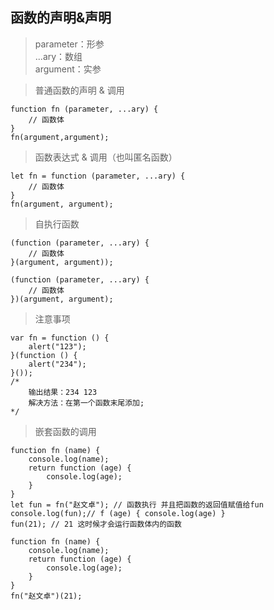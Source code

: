 ## 函数的声明&声明

> parameter：形参\
> ...ary：数组\
> argument：实参

> 普通函数的声明 & 调用
```
function fn (parameter, ...ary) {
    // 函数体
}
fn(argument,argument);
```

> 函数表达式 & 调用（也叫匿名函数）
```
let fn = function (parameter, ...ary) {
    // 函数体
}
fn(argument, argument);
```

> 自执行函数
```
(function (parameter, ...ary) {
    // 函数体
}(argument, argument));
```
```
(function (parameter, ...ary) {
    // 函数体
})(argument, argument);
```

> 注意事项
```
var fn = function () {
    alert("123");
}(function () {
    alert("234");
}());
/*
    输出结果：234 123
    解决方法：在第一个函数末尾添加;
*/
```

> 嵌套函数的调用
```
function fn (name) {
    console.log(name);
    return function (age) {
        console.log(age);
    }
}
let fun = fn("赵文卓"); // 函数执行 并且把函数的返回值赋值给fun
console.log(fun);// f (age) { console.log(age) }
fun(21); // 21 这时候才会运行函数体内的函数
```
```
function fn (name) {
    console.log(name);
    return function (age) {
        console.log(age);
    }
}
fn("赵文卓")(21);
```
